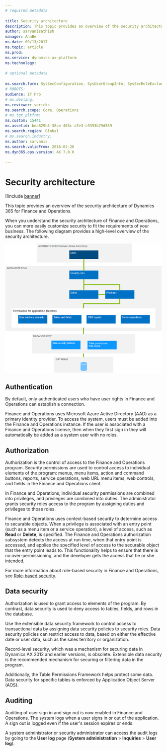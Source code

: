 ```yaml
---
# required metadata

title: Security architecture
description: This topic provides an overview of the security architecture of Microsoft Dynamics 365 for Finance and Operations.
author: sarvanisathish
manager: AnnBe
ms.date: 09/13/2017
ms.topic: article
ms.prod: 
ms.service: dynamics-ax-platform
ms.technology: 

# optional metadata

ms.search.form: SysSecConfiguration, SysUserGroupInfo, SysSecRoleExcludeUsers
# ROBOTS: 
audience: IT Pro
# ms.devlang: 
ms.reviewer: sericks
ms.search.scope: Core, Operations
# ms.tgt_pltfrm: 
ms.custom: 15441
ms.assetid: bea829b3-38ce-463c-a7e3-c9393b79d559
ms.search.region: Global
# ms.search.industry: 
ms.author: sarvanis
ms.search.validFrom: 2016-02-28
ms.dyn365.ops.version: AX 7.0.0

---
```


# Security architecture
[!include [banner](../includes/banner.md)]

This topic provides an overview of the security architecture of Dynamics 365 for Finance and Operations.

When you understand the security architecture of Finance and Operations, you can more easily customize security to fit the requirements of your business. The following diagram provides a high-level overview of the security architecture. 

[![security-architecture](./media/security-architecture.png)](./media/security-architecture.png)

## Authentication
By default, only authenticated users who have user rights in Finance and Operations can establish a connection. 

Finance and Operations uses Microsoft Azure Active Directory (AAD) as a primary identity provider. To access the system, users must be added into the Finance and Operations instance. If the user is associated with a Finance and Operations license, then when they first sign in they will automatically be added as a system user with no roles.

## Authorization
Authorization is the control of access to the Finance and Operations program. Security permissions are used to control access to individual elements of the program: menus, menu items, action and command buttons, reports, service operations, web URL menu items, web controls, and fields in the Finance and Operations client. 

In Finance and Operations, individual security permissions are combined into privileges, and privileges are combined into duties. The administrator grants security roles access to the program by assigning duties and privileges to those roles. 

Finance and Operations uses context-based security to determine access to securable objects. When a privilege is associated with an entry point (such as a menu item or a service operation), a level of access, such as **Read** or **Delete**, is specified. The Finance and Operations authorization subsystem detects the access at run time, when that entry point is accessed, and applies the specified level of access to the securable object that the entry point leads to. This functionality helps to ensure that there is no over-permissioning, and the developer gets the access that he or she intended. 

For more information about role-based security in Finance and Operations, see [Role-based security](role-based-security.md).

## Data security
Authorization is used to grant access to elements of the program. By contrast, data security is used to deny access to tables, fields, and rows in the database. 

Use the extensible data security framework to control access to transactional data by assigning data security policies to security roles. Data security policies can restrict access to data, based on either the effective date or user data, such as the sales territory or organization. 

Record-level security, which was a mechanism for securing data in Dynamics AX 2012 and earlier versions, is obsolete. Extensible data security is the recommended mechanism for securing or filtering data in the program. 

Additionally, the Table Permissions Framework helps protect some data. Data security for specific tables is enforced by Application Object Server (AOS).

## Auditing
Auditing of user sign in and sign out is now enabled in Finance and Operations. The system logs when a user signs in or out of the application. A sign out is logged even if the user's session expires or ends.

A system administrator or security administrator can access the audit logs by going to  the **User log** page (**System administration** > **Inquiries** > **User log**).
